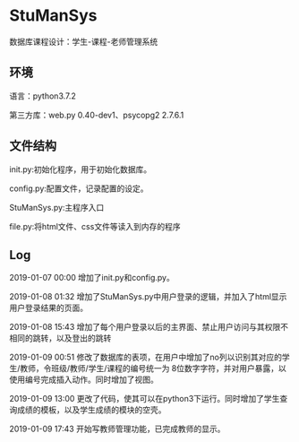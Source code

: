# StuManSys
数据库课程设计：学生-课程-老师管理系统
## 环境
语言：python3.7.2

第三方库：web.py 0.40-dev1、psycopg2 2.7.6.1
## 文件结构
init.py:初始化程序，用于初始化数据库。

config.py:配置文件，记录配置的设定。

StuManSys.py:主程序入口

file.py:将html文件、css文件等读入到内存的程序
## Log
2019-01-07 00:00 增加了init.py和config.py。

2019-01-08 01:32 增加了StuManSys.py中用户登录的逻辑，并加入了html显示用户登录结果的页面。

2019-01-08 15:43 增加了每个用户登录以后的主界面、禁止用户访问与其权限不相同的跳转，以及登出的跳转

2019-01-09 00:51 修改了数据库的表项，在用户中增加了no列以识别其对应的学生/教师，令班级/教师/学生/课程的编号统一为
8位数字字符，并对用户暴露，以使用编号完成插入动作。同时增加了视图。

2019-01-09 13:00 更改了代码，使其可以在python3下运行。同时增加了学生查询成绩的模板，以及学生成绩的模块的空壳。

2019-01-09 17:43 开始写教师管理功能，已完成教师的显示。